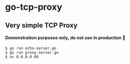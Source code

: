 # go-tcp-proxy
## Very simple TCP Proxy
#### Demonstration purposes only, do not use in production 🙂

```shell script
$ go run echo-server.go
$ go run proxy-server.go
$ nc 0.0.0.0 80
```
